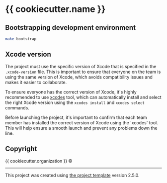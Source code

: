 # {{ cookiecutter.name }}

<!--- A place for CI status badge --->

## Bootstrapping development environment

```sh
make bootstrap
```

## Xcode version

The project must use the specific version of Xcode that is specified in the `.xcode-version` file. This is important to ensure that everyone on the team is using the same version of Xcode, which avoids compatibility issues and makes it easier to collaborate.

To ensure everyone has the correct version of Xcode, it's highly recommended to use [xcodes](https://github.com/RobotsAndPencils/xcodes) tool, which can automatically install and select the right Xcode version using the `xcodes install` and `xcodes select` commands.

Before launching the project, it's important to confirm that each team member has installed the correct version of Xcode using the 'xcodes' tool. This will help ensure a smooth launch and prevent any problems down the line.

## Copyright

{{ cookiecutter.organization }} ©

---

This project was created using [the project template](https://github.com/alphatroya/swift-project-template) version 2.5.0.
